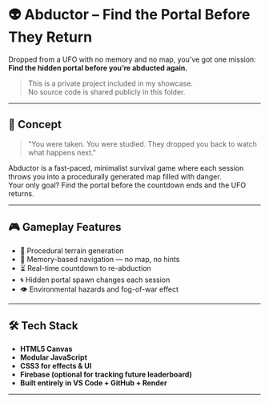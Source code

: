 # 👽 Abductor – Find the Portal Before They Return

Dropped from a UFO with no memory and no map, you’ve got one mission:  
**Find the hidden portal before you’re abducted again.**

> This is a private project included in my showcase.  
> No source code is shared publicly in this folder.

---

## 🧠 Concept

> "You were taken. You were studied. They dropped you back to watch what happens next."

Abductor is a fast-paced, minimalist survival game where each session throws you into a procedurally generated map filled with danger.  
Your only goal? Find the portal before the countdown ends and the UFO returns.

---

## 🎮 Gameplay Features

- 🌌 Procedural terrain generation  
- 🧠 Memory-based navigation — no map, no hints  
- ⏳ Real-time countdown to re-abduction  
- 🌀 Hidden portal spawn changes each session  
- 👁️ Environmental hazards and fog-of-war effect

---

## 🛠️ Tech Stack

- **HTML5 Canvas**
- **Modular JavaScript**
- **CSS3 for effects & UI**
- **Firebase (optional for tracking future leaderboard)**
- **Built entirely in VS Code + GitHub + Render**

---

